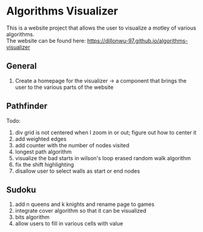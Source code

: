 # Algorithms Visualizer  

This is a website project that allows the user to visualize a motley of various algorithms.  
The website can be found here: https://dillonwu-97.github.io/algorithms-visualizer

## General  
1. Create a homepage for the visualizer -> a component that brings the user to the various parts of the website

## Pathfinder  
Todo:  
1. div grid is not centered when I zoom in or out; figure out how to center it
2. add weighted edges
3. add counter with the number of nodes visited
4. longest path algorithm
5. visualize the bad starts in wilson's loop erased random walk algorithm
6. fix the shift highlighting
7. disallow user to select walls as start or end nodes

## Sudoku
1. add n queens and k knights and rename page to games
2. integrate cover algorithm so that it can be visualized
3. bits algorithm
4. allow users to fill in various cells with value 

